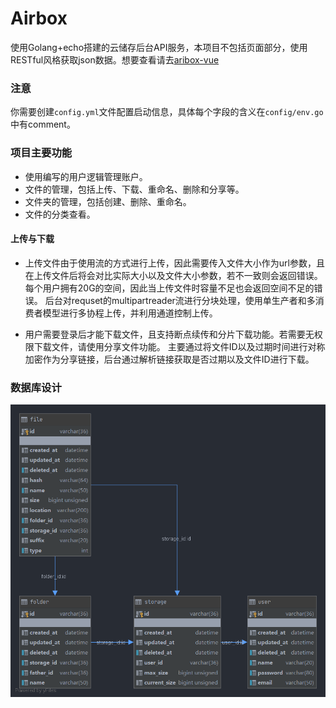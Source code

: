 # Airbox
使用Golang+echo搭建的云储存后台API服务，本项目不包括页面部分，使用RESTful风格获取json数据。想要查看请去[aribox-vue](https://github.com/guriytan/airbox-vue,"")


### 注意
你需要创建`config.yml`文件配置启动信息，具体每个字段的含义在`config/env.go`中有comment。

### 项目主要功能

- 使用编写的用户逻辑管理账户。
- 文件的管理，包括上传、下载、重命名、删除和分享等。
- 文件夹的管理，包括创建、删除、重命名。
- 文件的分类查看。

#### 上传与下载
- 上传文件由于使用流的方式进行上传，因此需要传入文件大小作为url参数，且在上传文件后将会对比实际大小以及文件大小参数，若不一致则会返回错误。
每个用户拥有20G的空间，因此当上传文件时容量不足也会返回空间不足的错误。
后台对requset的multipartreader流进行分块处理，使用单生产者和多消费者模型进行多协程上传，并利用通道控制上传。

- 用户需要登录后才能下载文件，且支持断点续传和分片下载功能。若需要无权限下载文件，请使用分享文件功能。
主要通过将文件ID以及过期时间进行对称加密作为分享链接，后台通过解析链接获取是否过期以及文件ID进行下载。

### 数据库设计
![数据库](https://github.com/guriytan/airbox/blob/master/uml.png)
